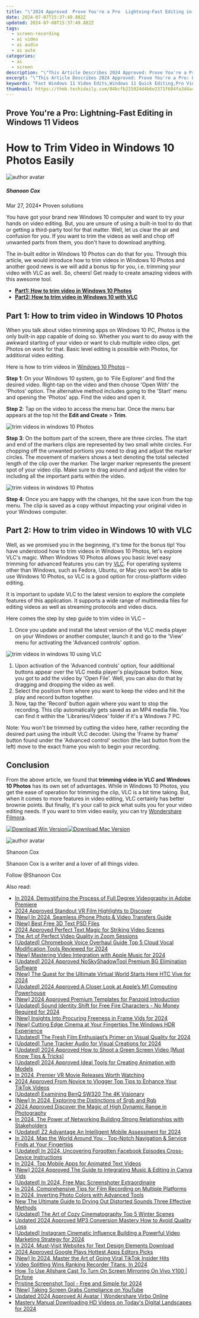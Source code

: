```yaml
---
title: "\"2024 Approved  Prove You're a Pro  Lightning-Fast Editing in Windows 11 Videos\""
date: 2024-07-07T15:37:49.882Z
updated: 2024-07-08T15:37:49.882Z
tags: 
  - screen-recording
  - ai video
  - ai audio
  - ai auto
categories: 
  - ai
  - screen
description: "\"This Article Describes 2024 Approved: Prove You're a Pro: Lightning-Fast Editing in Windows 11 Videos\""
excerpt: "\"This Article Describes 2024 Approved: Prove You're a Pro: Lightning-Fast Editing in Windows 11 Videos\""
keywords: "Fast Windows 11 Video Edits,Windows 11 Quick Editing,Pro Video Editing Windows,Windows 11 Lightning Edit,Expert Windows 11 Videos,Speedy Windows 11 Editing,Window 11 Edit Pros"
thumbnail: https://thmb.techidaily.com/84bcfb215924d4b6e2371f604fa3d4a445ea39a93ddb7e4b8427aaf47d96a723.jpg
---
```


## Prove You're a Pro: Lightning-Fast Editing in Windows 11 Videos

# How to Trim Video in Windows 10 Photos Easily

![author avatar](https://images.wondershare.com/filmora/article-images/shannon-cox.jpg)

##### Shanoon Cox

 Mar 27, 2024• Proven solutions

You have got your brand new Windows 10 computer and want to try your hands on video editing. But, you are unsure of using a built-in tool to do that or getting a third-party tool for that matter. Well, let us clear the air and confusion for you. If you want to trim the videos as well and chop off unwanted parts from them, you don't have to download anything.

The in-built editor in Windows 10 Photos can do that for you. Through this article, we would introduce how to trim videos in Windows 10 Photos and another good news is we will add a bonus tip for you, i.e. trimming your video with VLC as well. So, cheers! Get ready to create amazing videos with this awesome tool.

* [**Part1: How to trim video in Windows 10 Photos**](#part1)
* [**Part2: How to trim video in Windows 10 with VLC**](#part2)

## Part 1: How to trim video in Windows 10 Photos

When you talk about video trimming apps on Windows 10 PC, Photos is the only built-in app capable of doing so. Whether you want to do away with the awkward starting of your video or want to club multiple video clips, get Photos on work for that. Basic level editing is possible with Photos, for additional video editing.

Here is how to trim videos in [Windows 10 Photos](https://www.microsoft.com/en-us/p/microsoft-photos/9wzdncrfjbh4?activetab=pivot:overviewtab) –

**Step 1**: On your Windows 10 system, go to 'File Explorer' and find the desired video. Right-tap on the video and then choose 'Open With' the 'Photos' option. The alternative method includes going to the 'Start' menu and opening the 'Photos' app. Find the video and open it.

**Step 2**: Tap on the video to access the menu bar. Once the menu bar appears at the top hit the **Edit and Create** \> **Trim**.

![trim videos in windows 10 Photos](https://images.wondershare.com/filmora/article-images/photos-trim.jpg)

**Step 3**: On the bottom part of the screen, there are three circles. The start and end of the markers clips are represented by two small white circles. For chopping off the unwanted portions you need to drag and adjust the marker circles. The movement of markers shows a text denoting the total selected length of the clip over the marker. The larger marker represents the present spot of your video clip. Make sure to drag around and adjust the video for including all the important parts within the video.

![trim videos in windows 10 Photos](https://images.wondershare.com/filmora/article-images/start-trim-photos.jpg)

**Step 4**: Once you are happy with the changes, hit the save icon from the top menu. The clip is saved as a copy without impacting your original video in your Windows computer.

## Part 2: How to trim video in Windows 10 with VLC

Well, as we promised you in the beginning, it's time for the bonus tip! You have understood how to trim videos in Windows 10 Photos, let's explore VLC's magic. When Windows 10 Photos allows you basic level easy trimming for advanced features you can try [VLC](https://www.videolan.org/). For operating systems other than Windows, such as Fedora, Ubuntu, or Mac you won't be able to use Windows 10 Photos, so VLC is a good option for cross-platform video editing.

It is important to update VLC to the latest version to explore the complete features of this application. It supports a wide range of multimedia files for editing videos as well as streaming protocols and video discs.

Here comes the step by step guide to trim video in VLC –

1. Once you update and install the latest version of the VLC media player on your Windows or another computer, launch it and go to the 'View' menu for activating the 'Advanced controls' option.

![trim videos in windows 10 using VLC](https://images.wondershare.com/filmora/article-images/vlc-trim-video.jpg)

1. Upon activation of the 'Advanced controls' option, four additional buttons appear over the VLC media player's play/pause button. Now, you got to add the video by 'Open File'. Well, you can also do that by dragging and dropping the video as well.
2. Select the position from where you want to keep the video and hit the play and record button together.
3. Now, tap the 'Record' button again where you want to stop the recording. This clip automatically gets saved as an MP4 media file. You can find it within the 'Libraries/Videos' folder if it's a Windows 7 PC.

Note: You won't be trimmed by cutting the video here, rather recording the desired part using the inbuilt VLC decoder. Using the 'Frame by frame' button found under the 'Advanced control' section (the last button from the left) move to the exact frame you wish to begin your recording.

## Conclusion

From the above article, we found that **trimming video in VLC and Windows 10 Photos** has its own set of advantages. While in Windows 10 Photos, you get the ease of operation for trimming the clip, VLC is a bit time taking. But, when it comes to more features in video editing, VLC certainly has better brownie points. But finally, it's your call to pick what suits you for your video editing needs. If you want to trim video easily, you can try [Wondershare Filmora](https://tools.techidaily.com/wondershare/filmora/download/).

[![Download Win Version](https://images.wondershare.com/filmora/guide/download-btn-win.jpg)](https://tools.techidaily.com/wondershare/filmora/download/)[![Download Mac Version](https://images.wondershare.com/filmora/guide/download-btn-mac.jpg)](https://tools.techidaily.com/wondershare/filmora/download/)

![author avatar](https://images.wondershare.com/filmora/article-images/shannon-cox.jpg)

Shanoon Cox

Shanoon Cox is a writer and a lover of all things video.

Follow @Shanoon Cox


<ins class="adsbygoogle"
     style="display:block"
     data-ad-format="autorelaxed"
     data-ad-client="ca-pub-7571918770474297"
     data-ad-slot="1223367746"></ins>



<ins class="adsbygoogle"
     style="display:block"
     data-ad-client="ca-pub-7571918770474297"
     data-ad-slot="8358498916"
     data-ad-format="auto"
     data-full-width-responsive="true"></ins>


<span class="atpl-alsoreadstyle">Also read:</span>
<div><ul>
<li><a href="https://fox-http.techidaily.com/in-2024-demystifying-the-process-of-full-degree-videography-in-adobe-premiere/"><u>In 2024, Demystifying the Process of Full Degree Videography in Adobe Premiere</u></a></li>
<li><a href="https://fox-http.techidaily.com/2024-approved-standout-vr-film-highlights-to-discover/"><u>2024 Approved  Standout VR Film Highlights to Discover</u></a></li>
<li><a href="https://fox-http.techidaily.com/new-in-2024-seamless-iphone-photo-and-video-transfers-guide/"><u>[New] In 2024, Seamless iPhone Photo & Video Transfers Guide</u></a></li>
<li><a href="https://fox-http.techidaily.com/new-best-free-3d-text-psd-files/"><u>[New] Best Free 3D Text PSD Files</u></a></li>
<li><a href="https://fox-http.techidaily.com/2024-approved-perfect-text-magic-for-striking-video-scenes/"><u>2024 Approved  Perfect Text Magic for Striking Video Scenes</u></a></li>
<li><a href="https://fox-http.techidaily.com/the-art-of-perfect-video-quality-in-zoom-sessions/"><u>The Art of Perfect Video Quality in Zoom Sessions</u></a></li>
<li><a href="https://fox-http.techidaily.com/updated-chromebook-voice-overhaul-guide-top-5-cloud-vocal-modification-tools-reviewed-for-2024/"><u>[Updated] Chromebook Voice Overhaul Guide  Top 5 Cloud Vocal Modification Tools Reviewed for 2024</u></a></li>
<li><a href="https://fox-http.techidaily.com/new-mastering-video-integration-with-apple-music-for-2024/"><u>[New] Mastering Video Integration with Apple Music for 2024</u></a></li>
<li><a href="https://fox-http.techidaily.com/updated-2024-approved-noskyshadowtool-premium-bg-elimination-software/"><u>[Updated] 2024 Approved  NoSkyShadowTool  Premium BG Elimination Software</u></a></li>
<li><a href="https://fox-http.techidaily.com/new-the-quest-for-the-ultimate-virtual-world-starts-here-htc-vive-for-2024/"><u>[New] The Quest for the Ultimate Virtual World Starts Here  HTC Vive for 2024</u></a></li>
<li><a href="https://fox-http.techidaily.com/updated-2024-approved-a-closer-look-at-apples-m1-computing-powerhouse/"><u>[Updated] 2024 Approved  A Closer Look at Apple’s M1 Computing Powerhouse</u></a></li>
<li><a href="https://fox-http.techidaily.com/new-2024-approved-premium-templates-for-panzoid-introduction/"><u>[New] 2024 Approved  Premium Templates for Panzoid Introduction</u></a></li>
<li><a href="https://fox-http.techidaily.com/updated-sound-identity-shift-for-free-fire-characters-no-money-required-for-2024/"><u>[Updated] Sound Identity Shift for Free Fire Characters - No Money Required for 2024</u></a></li>
<li><a href="https://fox-http.techidaily.com/new-insights-into-procuring-freeness-in-frame-vids-for-2024/"><u>[New] Insights Into Procuring Freeness in Frame Vids for 2024</u></a></li>
<li><a href="https://fox-http.techidaily.com/new-cutting-edge-cinema-at-your-fingertips-the-windows-hdr-experience/"><u>[New] Cutting Edge Cinema at Your Fingertips  The Windows HDR Experience</u></a></li>
<li><a href="https://fox-http.techidaily.com/updated-the-fresh-film-enthusiasts-primer-on-visual-quality-for-2024/"><u>[Updated] The Fresh Film Enthusiast’s Primer on Visual Quality for 2024</u></a></li>
<li><a href="https://fox-http.techidaily.com/updated-tune-tracker-audio-for-visual-creations-for-2024/"><u>[Updated] Tune Tracker  Audio for Visual Creations for 2024</u></a></li>
<li><a href="https://fox-http.techidaily.com/updated-2024-approved-how-to-shoot-a-green-screen-video-must-know-tips-and-tricks/"><u>[Updated] 2024 Approved  How to Shoot a Green Screen Video [Must Know Tips & Tricks]</u></a></li>
<li><a href="https://fox-http.techidaily.com/updated-2024-approved-ideal-tools-for-creating-animation-with-models/"><u>[Updated] 2024 Approved  Ideal Tools for Creating Animation with Models</u></a></li>
<li><a href="https://fox-http.techidaily.com/in-2024-premier-vr-movie-releases-worth-watching/"><u>In 2024, Premier VR Movie Releases Worth Watching</u></a></li>
<li><a href="https://fox-http.techidaily.com/2024-approved-from-novice-to-vlogger-top-tips-to-enhance-your-tiktok-videos/"><u>2024 Approved  From Novice to Vlogger  Top Tips to Enhance Your TikTok Videos</u></a></li>
<li><a href="https://fox-http.techidaily.com/updated-examining-benq-sw320-the-4k-visionary/"><u>[Updated] Examining BenQ SW320  The 4K Visionary</u></a></li>
<li><a href="https://fox-http.techidaily.com/new-in-2024-exploring-the-distinctions-of-srgb-and-rgb/"><u>[New] In 2024, Exploring the Distinctions of Srgb and Rgb</u></a></li>
<li><a href="https://fox-http.techidaily.com/2024-approved-discover-the-magic-of-high-dynamic-range-in-photography/"><u>2024 Approved  Discover the Magic of High Dynamic Range in Photography</u></a></li>
<li><a href="https://fox-http.techidaily.com/in-2024-the-power-of-networking-building-strong-relationships-with-stakeholders/"><u>In 2024, The Power of Networking  Building Strong Relationships with Stakeholders</u></a></li>
<li><a href="https://fox-http.techidaily.com/updated-z2-advantage-an-intelligent-mobile-assessment-for-2024/"><u>[Updated] Z2 Advantage  An Intelligent Mobile Assessment for 2024</u></a></li>
<li><a href="https://fox-http.techidaily.com/in-2024-map-the-world-around-you-top-notch-navigation-and-service-finds-at-your-fingertips/"><u>In 2024, Map the World Around You - Top-Notch Navigation & Service Finds at Your Fingertips</u></a></li>
<li><a href="https://facebook-clips.techidaily.com/updated-in-2024-uncovering-forgotten-facebook-episodes-cross-device-instructions/"><u>[Updated] In 2024, Uncovering Forgotten Facebook Episodes  Cross-Device Instructions</u></a></li>
<li><a href="https://ai-video-tools.techidaily.com/in-2024-top-mobile-apps-for-animated-text-videos/"><u>In 2024, Top Mobile Apps for Animated Text Videos</u></a></li>
<li><a href="https://fox-boxes.techidaily.com/new-2024-approved-the-guide-to-integrating-music-and-editing-in-canva-vids/"><u>[New] 2024 Approved  The Guide to Integrating Music & Editing in Canva Vids</u></a></li>
<li><a href="https://video-screen-grab.techidaily.com/updated-in-2024-free-mac-screenshoter-extraordinaire/"><u>[Updated] In 2024, Free Mac Screenshoter Extraordinaire</u></a></li>
<li><a href="https://screen-activity-recording.techidaily.com/in-2024-comprehensive-tips-for-film-recording-on-multiple-platforms/"><u>In 2024, Comprehensive Tips for Film Recording on Multiple Platforms</u></a></li>
<li><a href="https://extra-guidance.techidaily.com/in-2024-inverting-photo-colors-with-advanced-tools/"><u>In 2024, Inverting Photo Colors with Advanced Tools</u></a></li>
<li><a href="https://audio-editing.techidaily.com/new-the-ultimate-guide-to-drying-out-distorted-sounds-three-effective-methods/"><u>New The Ultimate Guide to Drying Out Distorted Sounds Three Effective Methods</u></a></li>
<li><a href="https://facebook-video-footage.techidaily.com/updated-the-art-of-cozy-cinematography-top-5-winter-scenes/"><u>[Updated] The Art of Cozy Cinematography  Top 5 Winter Scenes</u></a></li>
<li><a href="https://video-content-creator.techidaily.com/updated-2024-approved-mp3-conversion-mastery-how-to-avoid-quality-loss/"><u>Updated 2024 Approved MP3 Conversion Mastery How to Avoid Quality Loss</u></a></li>
<li><a href="https://instagram-video-recordings.techidaily.com/updated-instagram-cinematic-influence-building-a-powerful-video-marketing-strategy-for-2024/"><u>[Updated] Instagram Cinematic Influence  Building a Powerful Video Marketing Strategy for 2024</u></a></li>
<li><a href="https://extra-skills.techidaily.com/in-2024-must-visit-websites-for-text-design-elements-download/"><u>In 2024, Must-Visit Websites for Text Design Elements Download</u></a></li>
<li><a href="https://smart-video-creator.techidaily.com/2024-approved-google-plays-hottest-apps-editors-picks/"><u>2024 Approved Google Plays Hottest Apps Editors Picks</u></a></li>
<li><a href="https://tiktok-clips.techidaily.com/new-in-2024-master-the-art-of-going-viral-tiktok-insider-hits/"><u>[New] In 2024, Master the Art of Going Viral  TikTok Insider Hits</u></a></li>
<li><a href="https://screen-activity-recording.techidaily.com/video-splitting-wins-ranking-recorder-titans-in-2024/"><u>Video Splitting Wins  Ranking Recorder Titans, In 2024</u></a></li>
<li><a href="https://screen-mirror.techidaily.com/how-to-use-allshare-cast-to-turn-on-screen-mirroring-on-vivo-y100-drfone-by-drfone-android/"><u>How To Use Allshare Cast To Turn On Screen Mirroring On Vivo Y100 | Dr.fone</u></a></li>
<li><a href="https://screen-mirroring-recording.techidaily.com/pristine-screenshot-tool-free-and-simple-for-2024/"><u>Pristine Screenshot Tool - Free and Simple for 2024</u></a></li>
<li><a href="https://youtube-web.techidaily.com/aking-screen-grabs-compliance-on-youtube/"><u>[New] Taking Screen Grabs  Compliance on YouTube</u></a></li>
<li><a href="https://ai-voice-clone.techidaily.com/updated-2024-approved-ai-avatar-wondershare-virbo-online/"><u>Updated 2024 Approved AI Avatar | Wondershare Virbo Online</u></a></li>
<li><a href="https://facebook-video-content.techidaily.com/mastery-manual-downloading-hd-videos-on-todays-digital-landscapes-for-2024/"><u>Mastery Manual  Downloading HD Videos on Today's Digital Landscapes for 2024</u></a></li>
</ul></div>
